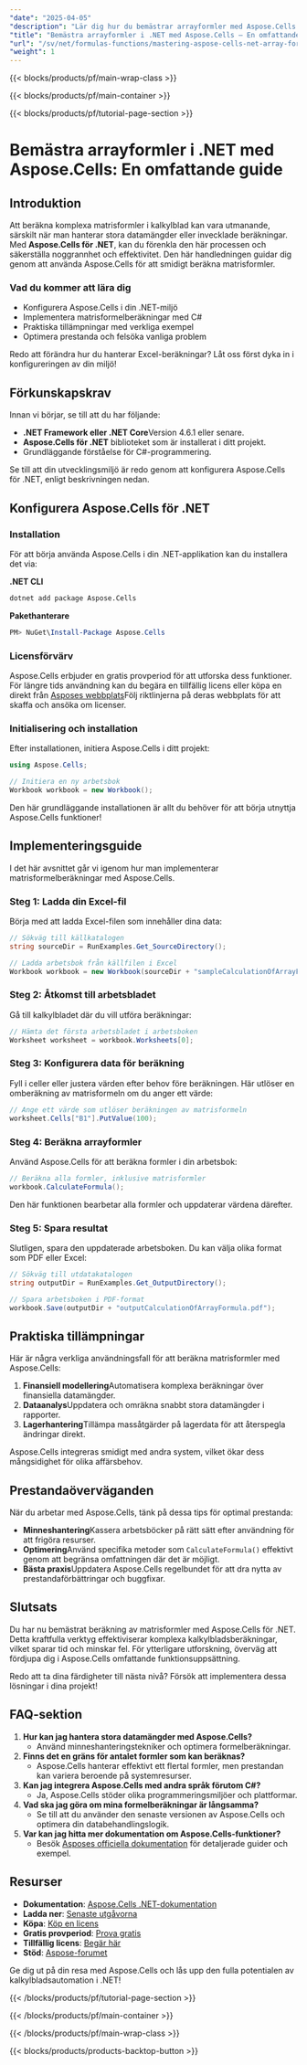 ```yaml
---
"date": "2025-04-05"
"description": "Lär dig hur du bemästrar arrayformler med Aspose.Cells för .NET. Den här guiden täcker installation, implementering och verkliga tillämpningar."
"title": "Bemästra arrayformler i .NET med Aspose.Cells – En omfattande guide"
"url": "/sv/net/formulas-functions/mastering-aspose-cells-net-array-formulas/"
"weight": 1
---
```


{{< blocks/products/pf/main-wrap-class >}}

{{< blocks/products/pf/main-container >}}

{{< blocks/products/pf/tutorial-page-section >}}


# Bemästra arrayformler i .NET med Aspose.Cells: En omfattande guide

## Introduktion

Att beräkna komplexa matrisformler i kalkylblad kan vara utmanande, särskilt när man hanterar stora datamängder eller invecklade beräkningar. Med **Aspose.Cells för .NET**, kan du förenkla den här processen och säkerställa noggrannhet och effektivitet. Den här handledningen guidar dig genom att använda Aspose.Cells för att smidigt beräkna matrisformler.

### Vad du kommer att lära dig
- Konfigurera Aspose.Cells i din .NET-miljö
- Implementera matrisformelberäkningar med C#
- Praktiska tillämpningar med verkliga exempel
- Optimera prestanda och felsöka vanliga problem

Redo att förändra hur du hanterar Excel-beräkningar? Låt oss först dyka in i konfigureringen av din miljö!

## Förkunskapskrav
Innan vi börjar, se till att du har följande:
- **.NET Framework eller .NET Core**Version 4.6.1 eller senare.
- **Aspose.Cells för .NET** biblioteket som är installerat i ditt projekt.
- Grundläggande förståelse för C#-programmering.

Se till att din utvecklingsmiljö är redo genom att konfigurera Aspose.Cells för .NET, enligt beskrivningen nedan.

## Konfigurera Aspose.Cells för .NET

### Installation
För att börja använda Aspose.Cells i din .NET-applikation kan du installera det via:

**.NET CLI**
```bash
dotnet add package Aspose.Cells
```

**Pakethanterare**
```powershell
PM> NuGet\Install-Package Aspose.Cells
```

### Licensförvärv
Aspose.Cells erbjuder en gratis provperiod för att utforska dess funktioner. För längre tids användning kan du begära en tillfällig licens eller köpa en direkt från [Asposes webbplats](https://purchase.aspose.com/buy)Följ riktlinjerna på deras webbplats för att skaffa och ansöka om licenser.

### Initialisering och installation
Efter installationen, initiera Aspose.Cells i ditt projekt:
```csharp
using Aspose.Cells;

// Initiera en ny arbetsbok
Workbook workbook = new Workbook();
```

Den här grundläggande installationen är allt du behöver för att börja utnyttja Aspose.Cells funktioner!

## Implementeringsguide
I det här avsnittet går vi igenom hur man implementerar matrisformelberäkningar med Aspose.Cells.

### Steg 1: Ladda din Excel-fil
Börja med att ladda Excel-filen som innehåller dina data:
```csharp
// Sökväg till källkatalogen
string sourceDir = RunExamples.Get_SourceDirectory();

// Ladda arbetsbok från källfilen i Excel
Workbook workbook = new Workbook(sourceDir + "sampleCalculationOfArrayFormula.xlsx");
```

### Steg 2: Åtkomst till arbetsbladet
Gå till kalkylbladet där du vill utföra beräkningar:
```csharp
// Hämta det första arbetsbladet i arbetsboken
Worksheet worksheet = workbook.Worksheets[0];
```

### Steg 3: Konfigurera data för beräkning
Fyll i celler eller justera värden efter behov före beräkningen. Här utlöser en omberäkning av matrisformeln om du anger ett värde:
```csharp
// Ange ett värde som utlöser beräkningen av matrisformeln
worksheet.Cells["B1"].PutValue(100);
```

### Steg 4: Beräkna arrayformler
Använd Aspose.Cells för att beräkna formler i din arbetsbok:
```csharp
// Beräkna alla formler, inklusive matrisformler
workbook.CalculateFormula();
```
Den här funktionen bearbetar alla formler och uppdaterar värdena därefter.

### Steg 5: Spara resultat
Slutligen, spara den uppdaterade arbetsboken. Du kan välja olika format som PDF eller Excel:
```csharp
// Sökväg till utdatakatalogen
string outputDir = RunExamples.Get_OutputDirectory();

// Spara arbetsboken i PDF-format
workbook.Save(outputDir + "outputCalculationOfArrayFormula.pdf");
```

## Praktiska tillämpningar
Här är några verkliga användningsfall för att beräkna matrisformler med Aspose.Cells:
1. **Finansiell modellering**Automatisera komplexa beräkningar över finansiella datamängder.
2. **Dataanalys**Uppdatera och omräkna snabbt stora datamängder i rapporter.
3. **Lagerhantering**Tillämpa massåtgärder på lagerdata för att återspegla ändringar direkt.

Aspose.Cells integreras smidigt med andra system, vilket ökar dess mångsidighet för olika affärsbehov.

## Prestandaöverväganden
När du arbetar med Aspose.Cells, tänk på dessa tips för optimal prestanda:
- **Minneshantering**Kassera arbetsböcker på rätt sätt efter användning för att frigöra resurser.
- **Optimering**Använd specifika metoder som `CalculateFormula()` effektivt genom att begränsa omfattningen där det är möjligt.
- **Bästa praxis**Uppdatera Aspose.Cells regelbundet för att dra nytta av prestandaförbättringar och buggfixar.

## Slutsats
Du har nu bemästrat beräkning av matrisformler med Aspose.Cells för .NET. Detta kraftfulla verktyg effektiviserar komplexa kalkylbladsberäkningar, vilket sparar tid och minskar fel. För ytterligare utforskning, överväg att fördjupa dig i Aspose.Cells omfattande funktionsuppsättning.

Redo att ta dina färdigheter till nästa nivå? Försök att implementera dessa lösningar i dina projekt!

## FAQ-sektion
1. **Hur kan jag hantera stora datamängder med Aspose.Cells?**
   - Använd minneshanteringstekniker och optimera formelberäkningar.
2. **Finns det en gräns för antalet formler som kan beräknas?**
   - Aspose.Cells hanterar effektivt ett flertal formler, men prestandan kan variera beroende på systemresurser.
3. **Kan jag integrera Aspose.Cells med andra språk förutom C#?**
   - Ja, Aspose.Cells stöder olika programmeringsmiljöer och plattformar.
4. **Vad ska jag göra om mina formelberäkningar är långsamma?**
   - Se till att du använder den senaste versionen av Aspose.Cells och optimera din databehandlingslogik.
5. **Var kan jag hitta mer dokumentation om Aspose.Cells-funktioner?**
   - Besök [Asposes officiella dokumentation](https://reference.aspose.com/cells/net/) för detaljerade guider och exempel.

## Resurser
- **Dokumentation**: [Aspose.Cells .NET-dokumentation](https://reference.aspose.com/cells/net/)
- **Ladda ner**: [Senaste utgåvorna](https://releases.aspose.com/cells/net/)
- **Köpa**: [Köp en licens](https://purchase.aspose.com/buy)
- **Gratis provperiod**: [Prova gratis](https://releases.aspose.com/cells/net/)
- **Tillfällig licens**: [Begär här](https://purchase.aspose.com/temporary-license/)
- **Stöd**: [Aspose-forumet](https://forum.aspose.com/c/cells/9)

Ge dig ut på din resa med Aspose.Cells och lås upp den fulla potentialen av kalkylbladsautomation i .NET!

{{< /blocks/products/pf/tutorial-page-section >}}

{{< /blocks/products/pf/main-container >}}

{{< /blocks/products/pf/main-wrap-class >}}

{{< blocks/products/products-backtop-button >}}